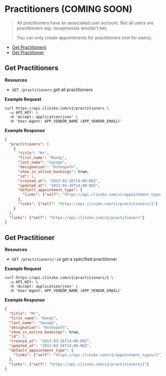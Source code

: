 Practitioners (COMING SOON)
============
> All practitioners have an associated user account.  Not all users are practitioners (eg. receptionists wouldn't be).
>
> You can only create appointments for practitioners (not for users).

* [Get Practitioners](#get-practitioners "This will return all practitioners.")
* [Get Practitioner](#get-practitioner "This will return a specified practitioner.")

Get Practitioners
----------------

**Resources**
* ```GET /practitioners``` get all practitioners

**Example Request**
```shell
curl https://api.cliniko.com/v1/practitioners \
  -u API_KEY: \
  -H 'Accept: application/json' \
  -H 'User-Agent: APP_VENDOR_NAME (APP_VENDOR_EMAIL)'
```

**Example Response**
```json
{
  "practitioners": [
    {
      "title": "Mr",
      "first_name": "Randy",
      "last_name": "Savage",
      "designation": "Osteopath",
      "show_in_online_bookings": true,
      "id": 1,
      "created_at": "2013-03-26T14:00:00Z",
      "updated_at": "2013-03-26T14:00:00Z",
      "default_appointment_type": {
        "links": {"self": "https://api.cliniko.com/v1/appointment_types/1"}
      },
      "links": {"self": "https://api.cliniko.com/v1/practitioners/1"}
    }
  ],
  "links": {"self": "https://api.cliniko.com/v1/practitioners"}
}
```

Get Practitioner
------------

**Resources**
* ```GET /practitioners/:id``` get a specified practitioner

**Example Request**
```shell
curl https://api.cliniko.com/v1/practitioners/1 \
  -u API_KEY: \
  -H 'Accept: application/json' \
  -H 'User-Agent: APP_VENDOR_NAME (APP_VENDOR_EMAIL)'
```

**Example Response**
```json
{
  "title": "Mr",
  "first_name": "Randy",
  "last_name": "Savage",
  "designation": "Osteopath",
  "show_in_online_bookings": true,
  "id": 1,
  "created_at": "2013-03-26T14:00:00Z",
  "updated_at": "2013-03-26T14:00:00Z",
  "default_appointment_type": {
    "links": {"self": "https://api.cliniko.com/v1/appointment_types/1"}
  },
  "links": {"self": "https://api.cliniko.com/v1/practitioners/1"}
}
```
